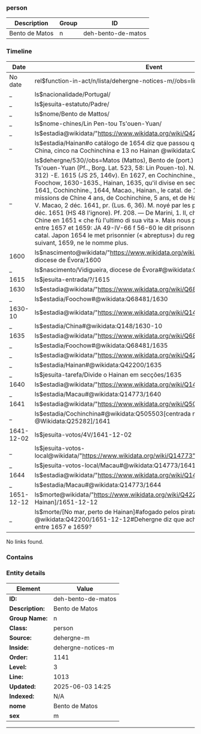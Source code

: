 ### person






| Description | Group | ID |
|-- | -- | -- |
| Bento de Matos| n |deh-bento-de-matos |



### Timeline

| Date       | Event                   |
|------------|-------------------------|
| No date| rel$function-in-act/n/lista/dehergne-notices-m//obs=line: 1013|
| _ | ls$nacionalidade/Portugal/|
| _ | ls$jesuita-estatuto/Padre/|
| _ | ls$nome/Bento de Mattos/|
| _ | ls$nome-chines/Lin Pen-tou Ts'ouen-Yuan/|
| _ | ls$estadia@wikidata/"https://www.wikidata.org/wiki/Q42200"%Hainan/|
| _ | ls$estadia/Hainan#o catálogo de 1654 diz que passou quatro anos nas missões da China, cinco na Cochinchina e 13 no Hainan @wikidata:Q42200/|
| _ | ls$dehergne/530//obs=Matos (Mattos), Bento de (port.) P. 530 Lin Pen-tou Ts'ouen-Yuan (Pf.., Borg. Lat. 523, 58: Lin Pouen-to). N. Vidigueira, 1600 (JS 134, 312) -E. 1615 (JS 25, 146v). En 1627, en Cochinchine., oct. 1630, en Chine: Foochow, 1630-1635., Hainan, 1635, qu'il divise en sections., 1640, Macao., 1641, Cochinchine., 1644, Macao., Hainan., le catal. de 1654 le dit passé aux missions de Chine 4 ans, de Cochinchine, 5 ans, et de Hainan, 13 ans (JS 25, 151). V. Macao, 2 déc. 1641, pr. (Lus. 6, 36). M. noyé par les pirates, près de Hainan, 12 déc. 1651 (HS 48 l'ignore). Pf. 208. — De Marini, 1. II, ch. 14 le dit de retour en Chine en 1651 « che fù l'ultimo di sua vita ». Mais nous pensons qu'il serait mort entre 1657 et 1659: JA 49-IV-66 f 56-60 le dit prisonnier encore en 1657. Le catal. Japon 1654 le met prisonnier (« abreptus») du regulo (JS 25, 160)., le catal. suivant, 1659, ne le nomme plus.|
| 1600| ls$nascimento@wikidata/"https://www.wikidata.org/wiki/Q551672"%Vidigueira, diocese de Évora/1600|
| _ | ls$nascimento/Vidigueira, diocese de Évora#@wikidata:Q551672/1600|
| 1615| ls$jesuita-entrada/?/1615|
| 1630| ls$estadia@wikidata/"https://www.wikidata.org/wiki/Q68481"%Foochow/1630|
| _ | ls$estadia/Foochow#@wikidata:Q68481/1630|
| 1630-10| ls$estadia@wikidata/"https://www.wikidata.org/wiki/Q148"%China/1630-10|
| _ | ls$estadia/China#@wikidata:Q148/1630-10|
| 1635| ls$estadia@wikidata/"https://www.wikidata.org/wiki/Q68481"%Foochow/1635|
| _ | ls$estadia/Foochow#@wikidata:Q68481/1635|
| _ | ls$estadia@wikidata/"https://www.wikidata.org/wiki/Q42200"%Hainan/1635|
| _ | ls$estadia/Hainan#@wikidata:Q42200/1635|
| _ | ls$jesuita-tarefa/Divide o Hainan em secções/1635|
| 1640| ls$estadia@wikidata/"https://www.wikidata.org/wiki/Q14773"%Macau/1640|
| _ | ls$estadia/Macau#@wikidata:Q14773/1640|
| 1641| ls$estadia@wikidata/"https://www.wikidata.org/wiki/Q505503"%Cochinchina/1641|
| _ | ls$estadia/Cochinchina#@wikidata:Q505503[centrada na atual Da Nang @Wikidata:Q25282]/1641|
| 1641-12-02| ls$jesuita-votos/4V/1641-12-02|
| _ | ls$jesuita-votos-local@wikidata/"https://www.wikidata.org/wiki/Q14773"%Macau/1641-12-02|
| _ | ls$jesuita-votos-local/Macau#@wikidata:Q14773/1641-12-02|
| 1644| ls$estadia@wikidata/"https://www.wikidata.org/wiki/Q14773"%Macau/1644|
| _ | ls$estadia/Macau#@wikidata:Q14773/1644|
| 1651-12-12| ls$morte@wikidata/"https://www.wikidata.org/wiki/Q42200"%[No mar, perto de Hainan]/1651-12-12|
| _ | ls$morte/[No mar, perto de Hainan]#afogado pelos piratas @wikidata:Q42200/1651-12-12#Dehergne diz que acha que ele teria morrido entre 1657 e 1659?|

No links found.




### Contains




### Entity details

| Element | Value |
|----|---|
| **ID:**    | deh-bento-de-matos |
| **Description:** | Bento de Matos |
| **Group Name:** | n |
| **Class:** | person |
| **Source:** | dehergne-m |
| **Inside:**| dehergne-notices-m |
| **Order:** | 1141 |
| **Level:** | 3 |
| **Line:**  | 1013 |
| **Updated:** | 2025-06-03 14:25 |
| **Indexed:** | N/A |
| **nome** | Bento de Matos|
| **sex** | m|


---